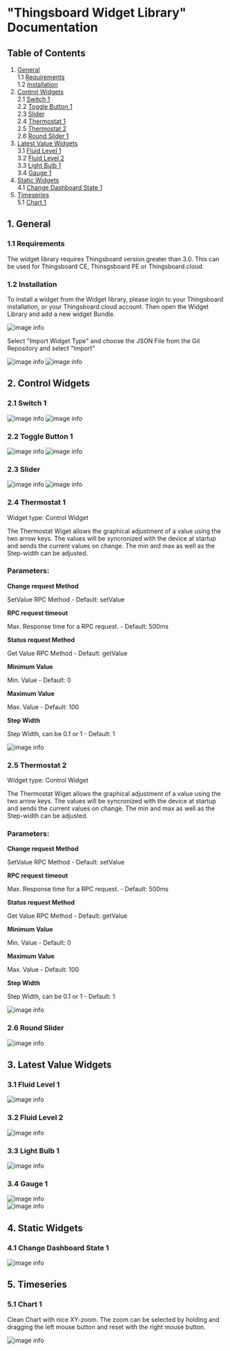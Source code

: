 # "Thingsboard Widget Library" Documentation

## Table of Contents 
1. [General](#general)  
   1.1 [Requirements](#requirements)  
   1.2 [Installation](#installation)  
2. [Control Widgets](#controlwidgets)  
	2.1 [Switch 1](#switch1)  
	2.2 [Toggle Button 1](#togglebutton1)  
	2.3 [Slider](#slider)  
	2.4 [Thermostat 1](#thermostat1)  
	2.5 [Thermostat 2](#thermostat2)  
	2.6 [Round Slider 1](#roundslider1) 
3. [Latest Value Widgets](#latestvaluewidgets)  
   3.1 [Fluid Level 1](#fluidlevel1)  
   3.2 [Fluid Level 2](#fluidlevel2)  
   3.3 [Light Bulb 1](#lightbulb1)  
   3.4 [Gauge 1](#gauge1)  
4. [Static Widgets](#staticwidgets)  
  4.1 [Change Dashboard State 1](#changedashboardstate1)  
5. [Timeseries](#timeseries)  
  5.1 [Chart 1](#chart1) 

<div id="general"/>

## 1. General

<div id="requirements"/>

### 1.1 Requirements

The widget library requires Thingsboard version greater than 3.0. This can be used for Thingsboard CE, Thinsgsboard PE or Thingsboard.cloud.

<div id="installation"/>

### 1.2 Installation

To install a widget from the Widget library, please login to your Thingsboard installation, or your Thingsboard.cloud account. Then open the Widget Library and add a new widget Bundle. 

![image info](./pictures/installation1.png)

Select "Import Widget Type" and choose the JSON File from the Git Repository and select "Import"

![image info](./pictures/installation2.png) 
![image info](./pictures/installation3.png)  
 
<div id="controlwidgets"/>

## 2. Control Widgets

<div id="switch1"/>

### 2.1 Switch 1

![image info](./pictures/switch11.png)
![image info](./pictures/switch12.png) 

<div id="togglebutton1"/>

### 2.2 Toggle Button 1

![image info](./pictures/togglebutton11.png)
![image info](./pictures/togglebutton12.png) 

<div id="slider"/>

### 2.3 Slider

![image info](./pictures/slider1.png)
![image info](./pictures/slider2.png) 

<div id="thermostat1"/>

### 2.4 Thermostat 1

Widget type: Control Widget

The Thermostat Wiget allows the graphical adjustment of a value using the two arrow keys. The values will be syncronized with the device at startup and sends the current values on change. The min and max as well as the Step-width can be adjusted.

### Parameters:


**Change request Method**

SetValue RPC Method - Default: setValue

**RPC request timeout**

Max. Response time for a RPC request. - Default: 500ms

**Status request Method**

Get Value RPC Method - Default: getValue

**Minimum Value**

Min. Value - Default: 0
   
**Maximum Value**

Max. Value - Default: 100   

**Step Width**

Step Width, can be 0.1 or 1 - Default: 1   
   

![image info](./pictures/thermostat11.png)

<div id="thermostat2"/>

### 2.5 Thermostat 2

Widget type: Control Widget

The Thermostat Wiget allows the graphical adjustment of a value using the two arrow keys. The values will be syncronized with the device at startup and sends the current values on change. The min and max as well as the Step-width can be adjusted.

### Parameters:


**Change request Method**

SetValue RPC Method - Default: setValue

**RPC request timeout**

Max. Response time for a RPC request. - Default: 500ms

**Status request Method**

Get Value RPC Method - Default: getValue

**Minimum Value**

Min. Value - Default: 0
   
**Maximum Value**

Max. Value - Default: 100   

**Step Width**

Step Width, can be 0.1 or 1 - Default: 1   
   

![image info](./pictures/thermostat21.png)

<div id="roundslider"/>

### 2.6 Round Slider

![image info](./pictures/roundslider11.png)

<div id="latestvaluewidgets"/>

## 3. Latest Value Widgets

<div id="fluidlevel1"/>

### 3.1 Fluid Level 1

![image info](./pictures/fluidlevel11.png)  

<div id="fluidlevel2"/>

### 3.2 Fluid Level 2

![image info](./pictures/fluidlevel21.png)  

<div id="lightbulb1"/>

### 3.3 Light Bulb 1

![image info](./pictures/lightbulb11.png)  

<div id="gauge1"/>

### 3.4 Gauge 1

![image info](./pictures/gauge11.png)  
![image info](./pictures/gauge12.png)  


<div id="staticwidgets"/>

## 4. Static Widgets

<div id="changedashboardstate1"/>

### 4.1 Change Dashboard State 1

![image info](./pictures/changedashboardstate11.png)  

<div id="timeseries"/>

## 5. Timeseries

<div id="chart1"/>

### 5.1 Chart 1  

Clean Chart with nice XY-zoom. The zoom can be selected by holding and dragging the left mouse button and reset with the right mouse button.

![image info](./pictures/chart11.png)  